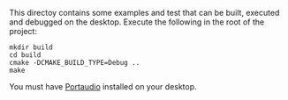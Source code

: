 
This directoy contains some examples and test that can be built, executed and debugged on the desktop. 
Execute the following in the root of the project:
```
mkdir build
cd build
cmake -DCMAKE_BUILD_TYPE=Debug ..
make
```

You must have [Portaudio](http://www.portaudio.com/) installed on your desktop.